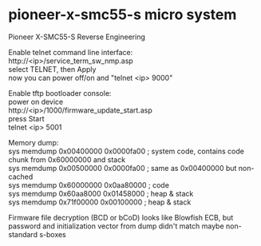 # pioneer-x-smc55-s micro system
Pioneer X-SMC55-S Reverse Engineering

Enable telnet command line interface:  
http://\<ip\>/service_term_sw_nmp.asp  
select TELNET, then Apply  
now you can power off/on and "telnet \<ip\> 9000"

Enable tftp bootloader console:  
power on device  
http://\<ip\>/1000/firmware_update_start.asp  
press Start  
telnet \<ip\> 5001  

Memory dump:  
sys memdump 0x00400000 0x0000fa00 ; system code, contains code chunk from 0x60000000 and stack  
sys memdump 0x00500000 0x0000fa00 ; same as 0x00400000 but non-cached  
sys memdump 0x60000000 0x0aa80000 ; code  
sys memdump 0x60aa8000 0x01458000 ; heap & stack  
sys memdump 0x71f00000 0x00100000 ; heap & stack  

Firmware file decryption (BCD or bCoD) looks like Blowfish ECB, but password and initialization vector from dump didn't match maybe non-standard s-boxes
